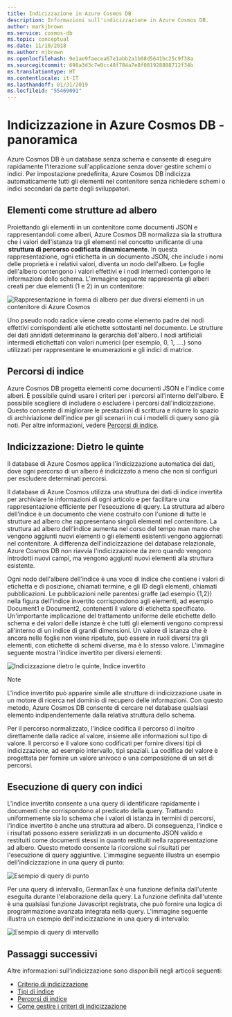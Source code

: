 ```yaml
---
title: Indicizzazione in Azure Cosmos DB
description: Informazioni sull'indicizzazione in Azure Cosmos DB.
author: markjbrown
ms.service: cosmos-db
ms.topic: conceptual
ms.date: 11/10/2018
ms.author: mjbrown
ms.openlocfilehash: 9e1ae9faecea67e1abb2a1b08d5641bc25c9f38a
ms.sourcegitcommit: 698a3d3c7e0cc48f784a7e8f081928888712f34b
ms.translationtype: HT
ms.contentlocale: it-IT
ms.lasthandoff: 01/31/2019
ms.locfileid: "55469091"
---
```

# <a name="indexing-in-azure-cosmos-db---overview"></a>Indicizzazione in Azure Cosmos DB - panoramica

Azure Cosmos DB è un database senza schema e consente di eseguire rapidamente l'iterazione sull'applicazione senza dover gestire schemi o indici. Per impostazione predefinita, Azure Cosmos DB indicizza automaticamente tutti gli elementi nel contenitore senza richiedere schemi o indici secondari da parte degli sviluppatori.

## <a name="items-as-trees"></a>Elementi come strutture ad albero

Proiettando gli elementi in un contenitore come documenti JSON e rappresentandoli come alberi, Azure Cosmos DB normalizza sia la struttura che i valori dell'istanza tra gli elementi nel concetto unificante di una  **struttura di percorso codificata dinamicamente**. In questa rappresentazione, ogni etichetta in un documento JSON, che include i nomi delle proprietà e i relativi valori, diventa un nodo dell'albero. Le foglie dell'albero contengono i valori effettivi e i nodi intermedi contengono le informazioni dello schema. L'immagine seguente rappresenta gli alberi creati per due elementi (1 e 2) in un contenitore:

![Rappresentazione in forma di albero per due diversi elementi in un contenitore di Azure Cosmos](./media/index-overview/indexing-as-tree.png)

Uno pseudo nodo radice viene creato come elemento padre dei nodi effettivi corrispondenti alle etichette sottostanti nel documento. Le strutture dei dati annidati determinano la gerarchia dell'albero. I nodi artificiali intermedi etichettati con valori numerici (per esempio, 0, 1, ....) sono utilizzati per rappresentare le enumerazioni e gli indici di matrice.

## <a name="index-paths"></a>Percorsi di indice

Azure Cosmos DB progetta elementi come documenti JSON e l'indice come alberi. È possibile quindi usare i criteri per i percorsi all'interno dell'albero. È possibile scegliere di includere o escludere i percorsi dall'indicizzazione. Questo consente di migliorare le prestazioni di scrittura e ridurre lo spazio di archiviazione dell'indice per gli scenari in cui i modelli di query sono già noti. Per altre informazioni, vedere [Percorsi di indice](index-paths.md).

## <a name="indexing-under-the-hood"></a>Indicizzazione: Dietro le quinte

Il database di Azure Cosmos applica l'indicizzazione automatica dei dati, dove ogni percorso di un albero è indicizzato a meno che non si configuri per escludere determinati percorsi.

Il database di Azure Cosmos utilizza una struttura dei dati di indice invertita per archiviare le informazioni di ogni articolo e per facilitare una rappresentazione efficiente per l'esecuzione di query. La struttura ad albero dell'indice è un documento che viene costruito con l'unione di tutte le strutture ad albero che rappresentano singoli elementi nel contenitore. La struttura ad albero dell'indice aumenta nel corso del tempo man mano che vengono aggiunti nuovi elementi o gli elementi esistenti vengono aggiornati nel contenitore. A differenza dell'indicizzazione del database relazionale, Azure Cosmos DB non riavvia l'indicizzazione da zero quando vengono introdotti nuovi campi, ma vengono aggiunti nuovi elementi alla struttura esistente. 

Ogni nodo dell'albero dell'indice è una voce di indice che contiene i valori di etichetta e di posizione, chiamati termine, e gli ID degli elementi, chiamati pubblicazioni. Le pubblicazioni nelle parentesi graffe (ad esempio {1,2}) nella figura dell'indice invertito corrispondono agli elementi, ad esempio Document1 e Document2, contenenti il valore di etichetta specificato. Un'importante implicazione del trattamento uniforme delle etichette dello schema e dei valori delle istanze è che tutti gli elementi vengono compressi all'interno di un indice di grandi dimensioni. Un valore di istanza che è ancora nelle foglie non viene ripetuto, può essere in ruoli diversi tra gli elementi, con etichette di schemi diverse, ma è lo stesso valore. L'immagine seguente mostra l'indice invertito per diversi elementi:

![Indicizzazione dietro le quinte, Indice invertito](./media/index-overview/inverted-index.png)

> [!NOTE]
> L'indice invertito può apparire simile alle strutture di indicizzazione usate in un motore di ricerca nel dominio di recupero delle informazioni. Con questo metodo, Azure Cosmos DB consente di cercare nel database qualsiasi elemento indipendentemente dalla relativa struttura dello schema.

Per il percorso normalizzato, l'indice codifica il percorso di inoltro direttamente dalla radice al valore, insieme alle informazioni sul tipo di valore. Il percorso e il valore sono codificati per fornire diversi tipi di indicizzazione, ad esempio intervallo, tipi spaziali. La codifica del valore è progettata per fornire un valore univoco o una composizione di un set di percorsi.

## <a name="querying-with-indexes"></a>Esecuzione di query con indici

L'indice invertito consente a una query di identificare rapidamente i documenti che corrispondono al predicato della query. Trattando uniformemente sia lo schema che i valori di istanza in termini di percorsi, l'indice invertito è anche una struttura ad albero. Di conseguenza, l'indice e i risultati possono essere serializzati in un documento JSON valido e restituiti come documenti stessi in quanto restituiti nella rappresentazione ad albero. Questo metodo consente la ricorsione sui risultati per l'esecuzione di query aggiuntive. L'immagine seguente illustra un esempio dell'indicizzazione in una query di punto:  

![Esempio di query di punto](./media/index-overview/index-point-query.png)

Per una query di intervallo, GermanTax è una funzione definita dall'utente eseguita durante l'elaborazione della query. La funzione definita dall'utente è una qualsiasi funzione Javascript registrata, che può fornire una logica di programmazione avanzata integrata nella query. L'immagine seguente illustra un esempio dell'indicizzazione in una query di intervallo:

![Esempio di query di intervallo](./media/index-overview/index-range-query.png)

## <a name="next-steps"></a>Passaggi successivi

Altre informazioni sull'indicizzazione sono disponibili negli articoli seguenti:

- [Criterio di indicizzazione](index-policy.md)
- [Tipi di indice](index-types.md)
- [Percorsi di indice](index-paths.md)
- [Come gestire i criteri di indicizzazione](how-to-manage-indexing-policy.md)
